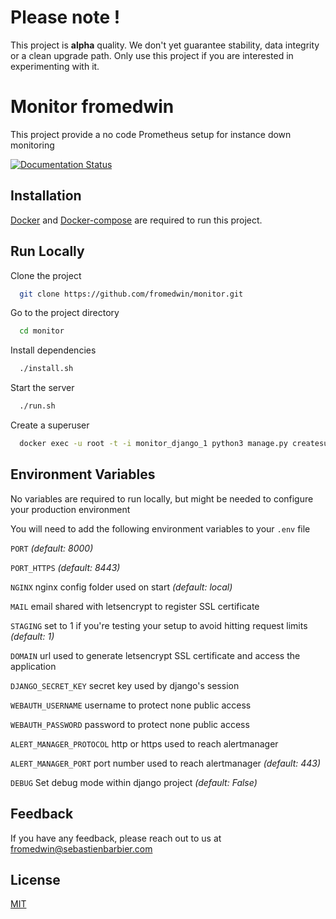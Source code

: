 # Please note !

This project is **alpha** quality. We don't yet guarantee stability, data integrity or a clean upgrade path. Only use this project if you are interested in experimenting with it.

# Monitor fromedwin

This project provide a no code Prometheus setup for instance down monitoring

[![Documentation Status](https://readthedocs.org/projects/fromedwin-monitor/badge/?version=latest)](https://fromedwin-monitor.readthedocs.io/en/latest/?badge=latest)

## Installation

[Docker](https://www.docker.com/) and [Docker-compose](https://docs.docker.com/compose/) are required to run this project.
## Run Locally

Clone the project

```bash
  git clone https://github.com/fromedwin/monitor.git
```

Go to the project directory

```bash
  cd monitor
```

Install dependencies

```bash
  ./install.sh
```

Start the server

```bash
  ./run.sh
```

Create a superuser

```bash
  docker exec -u root -t -i monitor_django_1 python3 manage.py createsuperuser
```

  
## Environment Variables

No variables are required to run locally, but might be needed to configure your production environment

You will need to add the following environment variables to your `.env` file

`PORT` *(default: 8000)*

`PORT_HTTPS` *(default: 8443)*

`NGINX` nginx config folder used on start *(default: local)*

`MAIL` email shared with letsencrypt to register SSL certificate

`STAGING` set to 1 if you're testing your setup to avoid hitting request limits *(default: 1)*

`DOMAIN` url used to generate letsencrypt SSL certificate and access the application

`DJANGO_SECRET_KEY` secret key used by django's session

`WEBAUTH_USERNAME` username to protect none public access

`WEBAUTH_PASSWORD` password to protect none public access

`ALERT_MANAGER_PROTOCOL` http or https used to reach alertmanager

`ALERT_MANAGER_PORT` port number used to reach alertmanager *(default: 443)*

`DEBUG` Set debug mode within django project *(default: False)*
  
## Feedback

If you have any feedback, please reach out to us at fromedwin@sebastienbarbier.com

  
## License

[MIT](https://choosealicense.com/licenses/mit/)

